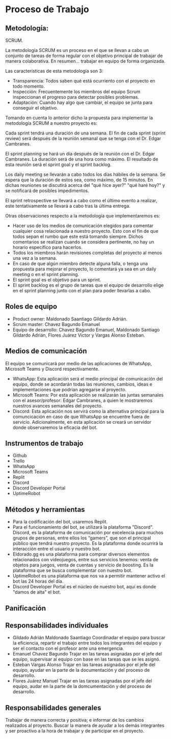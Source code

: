 # Proceso de Trabajo

## Metodología:
SCRUM.

La metodología SCRUM es un proceso en el que se llevan a cabo un conjunto de tareas de forma regular con el objetivo principal de trabajar de manera colaborativa. En resumen... trabajar en equipo de forma organizada.

Las características de esta metodología son 3:
- Transparencia: Todos saben qué está ocurriento con el proyecto en todo momento.
- Inspección: Frecuentemente los miembros del equipo Scrum inspeccionan el progreso para detectar posibles problemas.
- Adaptación: Cuando hay algo que cambiar, el equipo se junta para conseguir el objetivo.

Tomando en cuenta lo anterior dicho la propuesta para implementar la metodología SCRUM a nuestro proyecto es:

Cada sprint tendrá una duración de una semana. El fin de cada sprint (sprint review) será después de la reunión semanal que se tenga con el Dr. Edgar Cambranes.

El sprint planning se hará un día después de la reunión con el Dr. Edgar Cambranes. La duración será de una hora como máximo. El resultado de esta reunión será el sprint goal y el sprint backlog.

Los daily meeting se llevarán a cabo todos los días hábiles de la semana. Se espera que la duración de estos sea, como máximo, de 15 minutos. En dichas reuniones se discutirá acerca del "qué hice ayer?" "qué haré hoy?" y se notificará de posibles impedimentos.

El sprint retrospective se llevará a cabo como el último evento a realizar, este tentativamente se llevará a cabo tras la última entrega.

Otras observaciones respecto a la metodología que implementaremos es: 

- Hacer uso de los medios de comunicación elegidos para comentar cualquier cosa relacionada a nuestro proyecto. Esto con el fin de que todos sepan el rumbo que este está tomando siempre. Dichos comentarios se realizan cuando se considera pertinente, no hay un horario específico para hacerlos.
- Todos los miembros harán revisiones completas del proyecto al menos una vez a la semana.
- En caso de que algún miembro detecte alguna falla, o tenga una propuesta para mejorar el proyecto, lo comentará ya sea en un daily meeting o  en el sprint planning.
- El sprint goal es el objetivo para un sprint.
- El sprint backlog es el grupo de tareas que el equipo de desarrollo elige en el sprint planning junto con el plan para poder llevarlas a cabo.
## Roles de equipo
- Product owner: Maldonado Saantiago Gildardo Adrián.
- Scrum master: Chavez Bagundo Emanuel
- Equipo de desarrollo: Chavez Bagundo Emanuel, Maldonado Santiago Gildardo Adrián, Flores Juárez Víctor y Vargas Alonso Esteban.
## Medios de comunicación
El equipo se comunicará por medio de las aplicaciones de WhatsApp, Microsoft Teams y Discord respectivamente.
- WhatsApp: Esta aplicación será el medio principal de comunicación del equipo, donde se acordarán todas las reuniones, cambios, ideas e implementaciones que podrían agregarse al proyecto.
- Microsoft Teams: Por esta aplicación se realizarán las juntas semanales con el asesor/profesor: Edgar Cambranes, a quien le mostraremos nuestros avances semanales del proyecto.
- Discord: Esta aplicación nos servirá como la alternativa principal para la comuncicación en caso de que WhatsApp se encuentre fuera de servicio. Adicionalmente, en esta aplicación se creará un servidor donde observaremos la eficacia del bot.
## Instrumentos de trabajo 
- Github
- Trello
- WhatsApp
- Microsoft Teams
- Replit
- Discord
- Discord Developer Portal
- UptimeRobot
## Métodos y herramientas
- Para la codificación del bot, usaremos Replit.
- Para el funcionamiento del bot, se utilizará la plataforma "Discord". Discord, es la plataforma de comunicación por excelencia para muchos grupos de personas, entre ellos los “gamers”, que son el principal público que tendrá nuestro proyecto. Es la plataforma donde ocurrirá la interacción entre el usuario y nuestro bot.
- Eldorado.gg es una plataforma para comprar diversos elementos relacionados con videojuegos, entre sus servicios tenemos: venta de objetos para juegos, venta de cuentas y servicio de boosting. Es la plataforma que se busca complementar con nuestro bot.
- UptimeRobot es una plataforma que nos va a permitir mantener activo el bot las 24 horas del día. 
- Discord Developer Portal es el núcleo de nuestro bot, aquí es donde "damos de alta" el bot.
## Panificación 
## Responsabilidades individuales 
  - Gildado Adrián Maldonado Saantiago
  Coordinadar el equipo para buscar la eficiencia, repartir el trabajo entre todos los integrantes del equipo y ser el contacto con el profesor ante una emergencia.
  - Emanuel Chavez Bagundo
  Trajar en las tareas asignadas por el jefe del equipo, supervisar al equipo con base en las tareas que se les asignó.
  - Esteban Vargas Alonso
  Trajar en las tareas asignadas por el jefe del equipo, ayudar en la parte de la documentación y del proceso de desarrollo. 
  - Flores Juárez Manuel 
   Trajar en las tareas asignadas por el jefe del equipo, audar en la parte de la domcumentación y del proceso de desarrollo. 
 ## Responsabilidades generales 
Trabajar de manera correcta y positiva; e informar de los cambios realizados al proyecto. Buscar la manera de ayudar a los demás integrantes y ser proactivo a la hora de trabajar y de participar en el proyecto. 
